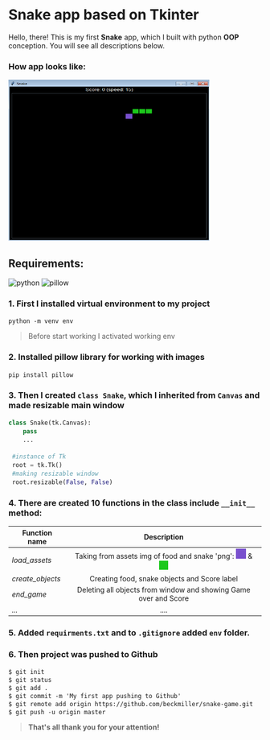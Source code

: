 # **Snake** app based on Tkinter
Hello, there! This is my first **Snake** app, which I built with python **OOP** conception. You will see all descriptions below.
### How app looks like: 
<img src="assets/app.png" width="400" height="320" />

## Requirements: 

![python](https://img.shields.io/badge/python-3.7.4-red)
![pillow](https://img.shields.io/badge/pillow-8.0.1-brightgreen)


### 1. First I installed virtual environment to my project

   ``` 
   python -m venv env 
   ```
   > Before start working I activated working env
### 2. Installed pillow library for working with images
   ```
   pip install pillow
   ``` 
### 3. Then I created `class Snake`, which I inherited from `Canvas` and made resizable main window
   ```python
   class Snake(tk.Canvas):
       pass
       ...

    #instance of Tk
    root = tk.Tk()
    #making resizable window
    root.resizable(False, False)
   ```
### 4. There are created 10 functions in the class include `__init__` method:
  
   Function name | Description
   --- |:---:
   *load_assets* |  Taking from assets img of food and snake 'png':   ![food](/assets/food.png) & ![snake](/assets/snake.png)
   *create_objects* | Creating food, snake objects and Score label
   *end_game* | Deleting all  objects from window and showing Game over and Score
   *...* | ....

### 5. Added `requirments.txt` and to `.gitignore` added `env` folder.
### 6. Then project was pushed to Github


   ```
   $ git init
   $ git status
   $ git add .
   $ git commit -m 'My first app pushing to Github'
   $ git remote add origin https://github.com/beckmiller/snake-game.git
   $ git push -u origin master
   ```

>**That's all thank you for your attention!**
